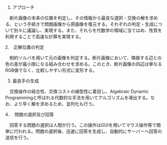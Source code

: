1. アプローチ

　断片画像の本来の位置を判定し、その情報から最良な選択・交換の解を求める、という手続きで問題画像から原画像を復元する。それぞれの判定・生成について別々に議論し、実現する。また、それらを代数学の領域に当てはめ、性質を利用することで高速な計算を実現する。


2.　正解位置の判定

　制約ソルバを用いて元の画像を判定する。断片画像において、隣接する辺との色の差が最小限になる組み合わせを求める。このとき、断片画像の四辺は単なるRGB値でなく、比較しやすい形式に変形する。


3. 最良手の生成

　交換操作の結合性、交換コストの線型性に着目し、Algebraic Dynamic Programmingと呼ばれる代数的な手法を用いてアルゴリズムを導出する。なお、より早く解を求めるため、並列化も行う。


4．　問題の選択及び回答

　回答する問題の選択は人間が行う。この操作はGUIを用いてマウス操作等で簡単に行われる。問題の選択後、迅速に回答を生成し、自動的にサーバーへ回答の送信を行う。
